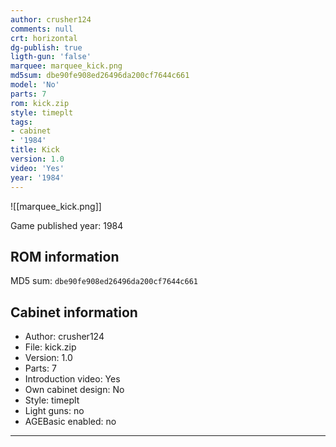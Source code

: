 ```yaml
---
author: crusher124
comments: null
crt: horizontal
dg-publish: true
ligth-gun: 'false'
marquee: marquee_kick.png
md5sum: dbe90fe908ed26496da200cf7644c661
model: 'No'
parts: 7
rom: kick.zip
style: timeplt
tags:
- cabinet
- '1984'
title: Kick
version: 1.0
video: 'Yes'
year: '1984'
---
```


![[marquee_kick.png]]

Game published year: 1984

## ROM information

MD5 sum: `dbe90fe908ed26496da200cf7644c661` 

## Cabinet information

- Author: crusher124
- File: kick.zip
- Version: 1.0
- Parts: 7
- Introduction video: Yes
- Own cabinet design: No
- Style: timeplt
- Light guns: no
- AGEBasic enabled: no

---
